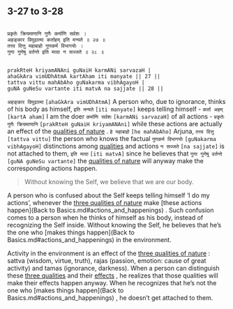 ## 3-27 to 3-28


```shloka-sa

प्रकृतेः क्रियमाणानि गुणैः कर्माणि सर्वशः ।
अहङ्कार विमूढात्मा कर्ताहम् इति मन्यते ॥ २७ ॥
तत्त्व वित्तु महाबाहो गुणकर्म विभागयोः ।
गुणा गुणेषु वर्तन्ते इति मत्वा न सज्जते ॥ २८ ॥

```
```shloka-sa-hk

prakRteH kriyamANAni guNaiH karmANi sarvazaH |
ahaGkAra vimUDhAtmA kartAham iti manyate || 27 ||
tattva vittu mahAbAho guNakarma vibhAgayoH |
guNA guNeSu vartante iti matvA na sajjate || 28 ||

```
`अहङ्कार विमूढात्मा` `[ahaGkAra vimUDhAtmA]` A person who, due to ignorance, thinks of his body as himself, `इति मन्यते` `[iti manyate]` keeps telling himself - `कर्ता अहम्` `[kartA aham]` I am the doer `कर्माणि सर्वशः` `[karmANi sarvazaH]` of all actions - `प्रकृतेः गुणैः क्रियमाणानि` `[prakRteH guNaiH kriyamANAni]` while these actions are actually an effect of the 
[qualities of nature](satva_rajas_tamas)
.
`हे महाबाहो` `[he mahAbAho]` Arjuna, `तत्त्व वित्तु` `[tattva vittu]` the person who knows the factual `गुणकर्म विभागयोः` `[guNakarma vibhAgayoH]` distinctions among 
[qualities](satva_rajas_tamas)
 and actions `न सज्जते` `[na sajjate]` is not attached to them, `इति मत्वा` `[iti matvA]` since he believes that `गुणा गुणेषु वर्तन्ते` `[guNA guNeSu vartante]` the 
[qualities of nature](satva_rajas_tamas)
 will anyway make the corresponding actions happen.


<a name='applnote_60'></a>
> Without knowing the Self, we believe that we are our body.



A person who is confused about the Self keeps telling himself ‘I do my actions’, whenever the 
[three qualities of nature](satva_rajas_tamas_effects)
 make 
[these actions happen](Back to Basics.md#actions_and_happenings)
. Such confusion comes to a person when he thinks of himself as his body, instead of recognizing the Self inside. Without knowing the Self, he believes that he’s the one who 
[makes things happen](Back to Basics.md#actions_and_happenings)
 in the environment. 

Activity in the environment is an effect of the 
[three qualities of nature](satva_rajas_tamas_effects)
: sattva (wisdom, virtue, truth), rajas (passion, emotion: cause of great activity) and tamas (ignorance, darkness). When a person can distinguish these 
[three qualities](satva_rajas_tamas)
 and their 
[effects](satva_rajas_tamas_effects)
, he realizes that those qualities will make their effects happen anyway. When he recognizes that he’s not the one who 
[makes things happen](Back to Basics.md#actions_and_happenings)
, he doesn’t get attached to them.


